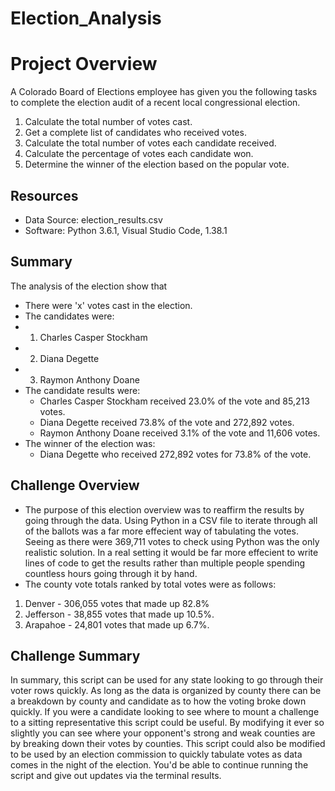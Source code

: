 # Election_Analysis

# Project Overview
A Colorado Board of Elections employee has given you the following tasks to complete the election audit of a recent local congressional election.

1. Calculate the total number of votes cast.
2. Get a complete list of candidates who received votes.
3. Calculate the total number of votes each candidate received.
4. Calculate the percentage of votes each candidate won.
5. Determine the winner of the election based on the popular vote.

## Resources
- Data Source: election_results.csv
- Software: Python 3.6.1, Visual Studio Code, 1.38.1

## Summary
The analysis of the election show that
 - There were 'x' votes cast in the election.
 - The candidates were:
 -    1. Charles Casper Stockham
 -    2. Diana Degette
 -    3. Raymon Anthony Doane
 - The candidate results were:
    - Charles Casper Stockham received 23.0% of the vote and 85,213 votes.
    - Diana Degette received 73.8% of the vote and 272,892 votes.
    - Raymon Anthony Doane received 3.1% of the vote and 11,606 votes.
 - The winner of the election was:
    - Diana Degette who received 272,892 votes for 73.8% of the vote.
 
## Challenge Overview
 - The purpose of this election overview was to reaffirm the results by going through the data. Using Python in a CSV file to iterate through all of the ballots was a far more effecient way of tabulating the votes. Seeing as there were 369,711 votes to check using Python was the only realistic solution. In a real setting it would be far more effecient to write lines of code to get the results rather than multiple people spending countless hours going through it by hand.
 - The county vote totals ranked by total votes were as follows:
 1. Denver - 306,055 votes that made up 82.8%
 2. Jefferson - 38,855 votes that made up 10.5%.
 3. Arapahoe - 24,801 votes that made up 6.7%.
## Challenge Summary
In summary, this script can be used for any state looking to go through their voter rows quickly. As long as the data is organized by county there can be a breakdown by county and candidate as to how the voting broke down quickly.
If you were a candidate looking to see where to mount a challenge to a sitting representative this script could be useful. By modifying it ever so slightly you can see where your opponent's strong and weak counties are by breaking down their votes by counties. This script could also be modified to be used by an election commission to quickly tabulate votes as data comes in the night of the election. You'd be able to continue running the script and give out updates via the terminal results.

